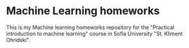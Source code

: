 # Machine Learning homeworks

This is my Machine learning homeworks repository for the "Practical introduction
to machine learning" course in Sofia University "St. Kliment Ohridski".
